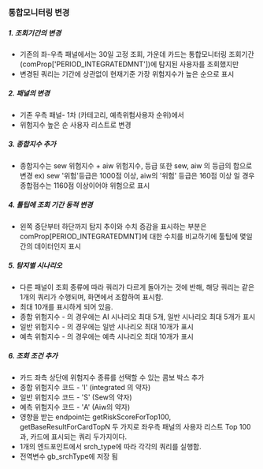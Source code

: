 ### 통합모니터링 변경
##### 1. 조회기간의 변경
- 기존의 좌-우측 패널에서는 30일 고정 조회, 가운데 카드는 통합모니터링 조회기간(comProp\['PERIOD_INTEGRATEDMNT'\])에 탐지된 사용자를 조회했지만
- 변경된 쿼리는 기간에 상관없이 현재기준 가장 위험지수가 높은 순으로 표시
##### 2. 패널의 변경
- 기존 우측 패널- 1차 (카테고리, 예측위험사용자 순위)에서 
- 위험지수 높은 순 사용자 리스트로 변경
##### 3. 종합지수 추가
- 종합지수는 sew 위험지수 + aiw 위험지수, 등급 또한 sew, aiw 의 등급의 합으로 변경
  ex) sew '위험'등급은 1000점 이상, aiw의 '위험' 등급은 160점 이상 일 경우 종합점수는 1160점 이상이어야 위험으로 표시
##### 4. 툴팁에 조회 기간 동적 변경
- 왼쪽 중단부터 하단까지 탐지 추이와 수치 증감을 표시하는 부분은 comProp\[PERIOD_INTEGRATEDMNT\]에 대한 수치를 비교하기에 툴팁에 몇일 간의 데이터인지 표시
##### 5. 탐지별 시나리오
- 다른 패널이 조회 종류에 따라 쿼리가 다르게 돌아가는 것에 반해, 해당 쿼리는 같은 1개의 쿼리가 수행되며, 화면에서 조합하여 표시함.
- 최대 10개를 표시하게 되어 있음.
- 종합 위험지수 - 의 경우에는 AI 시나리오 최대 5개, 일반 시나리오 최대 5개가 표시
- 일반 위험지수 - 의 경우에는 일반 시나리오 최대 10개가 표시
- 예측 위험지수 - 의 경우에는 예측 시나리오 최대 10개가 표시
##### 6. 조회 조건 추가
- 카드 좌측 상단에 위험지수 종류를 선택할 수 있는 콤보 박스 추가
- 종합 위험지수 코드 - 'I' (integrated 의 약자) 
- 일반 위험지수 코드 - 'S' (Sew의 약자)
- 예측 위험지수 코드 - 'A' (Aiw의 약자)
- 영향을 받는 endpoint는 getRiskScoreForTop100,  getBaseResultForCardTopN 두 가지로 좌우측 패널의 사용자 리스트 Top 100과, 카드에 표시되는 쿼리 두가지이다.
- 1개의 엔드포인트에서 srch_type에 따라 각각의 쿼리를 실행함.
- 전역변수 gb_srchType에 저장 됨